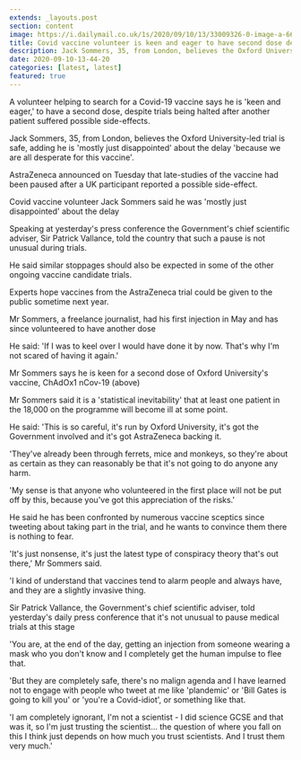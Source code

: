 ```yaml
---
extends: _layouts.post
section: content
image: https://i.dailymail.co.uk/1s/2020/09/10/13/33009326-0-image-a-66_1599740671613.jpg 
title: Covid vaccine volunteer is keen and eager to have second dose despite halting of trials 
description: Jack Sommers, 35, from London, believes the Oxford University-led vaccine trial is safe, adding  he is disappointed, by a delay in the trial brought on by possible side-effects experienced by a patient. 
date: 2020-09-10-13-44-20 
categories: [latest, latest] 
featured: true 
--- 
```

A volunteer helping to search for a Covid-19 vaccine says he is 'keen and eager,' to have a second dose, despite trials being halted after another patient suffered possible side-effects.  

Jack Sommers, 35, from London, believes the Oxford University-led trial is safe, adding he is 'mostly just disappointed' about the delay 'because we are all desperate for this vaccine'.

AstraZeneca announced on Tuesday that late-studies of the vaccine had been paused after a UK participant reported a possible side-effect.

Covid vaccine volunteer Jack Sommers said he was 'mostly just disappointed' about the delay

Speaking at yesterday's press conference the Government's chief scientific adviser, Sir Patrick Vallance, told the country that such a pause is not unusual during trials. 

He said similar stoppages should also be expected in some of the other ongoing vaccine candidate trials. 

Experts hope vaccines from the AstraZeneca trial could be given to the public sometime next year. 

Mr Sommers, a freelance journalist, had his first injection in May and has since volunteered to have another dose

He said: 'If I was to keel over I would have done it by now. That's why I'm not scared of having it again.' 



Mr Sommers says he is keen for a second dose of Oxford University's vaccine, ChAdOx1 nCov-19 (above)

Mr Sommers said it is a 'statistical inevitability' that at least one patient in the 18,000 on the programme will become ill at some point.

He said: 'This is so careful, it's run by Oxford University, it's got the Government involved and it's got AstraZeneca backing it.

'They've already been through ferrets, mice and monkeys, so they're about as certain as they can reasonably be that it's not going to do anyone any harm.

'My sense is that anyone who volunteered in the first place will not be put off by this, because you've got this appreciation of the risks.'

He said he has been confronted by numerous vaccine sceptics since tweeting about taking part in the trial, and he wants to convince them there is nothing to fear.

'It's just nonsense, it's just the latest type of conspiracy theory that's out there,' Mr Sommers said.

'I kind of understand that vaccines tend to alarm people and always have, and they are a slightly invasive thing. 

Sir Patrick Vallance, the Government's chief scientific adviser, told yesterday's daily press conference that it's not unusual to pause medical trials at this stage

'You are, at the end of the day, getting an injection from someone wearing a mask who you don't know and I completely get the human impulse to flee that.

'But they are completely safe, there's no malign agenda and I have learned not to engage with people who tweet at me like 'plandemic' or 'Bill Gates is going to kill you' or 'you're a Covid-idiot', or something like that.

'I am completely ignorant, I'm not a scientist - I did science GCSE and that was it, so I'm just trusting the scientist... the question of where you fall on this I think just depends on how much you trust scientists. And I trust them very much.'

